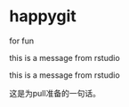 # happygit
for fun


this is a message from rstudio


this is a message from rstudio

这是为pull准备的一句话。

